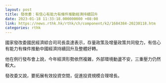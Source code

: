 ```yaml
---
layout: post
title: 發改委：有信心有能力有條件推動經濟持續回升
date: 2023-01-18 11:33:18.000000000 +08:00
link: https://news.rthk.hk/rthk/ch/component/k2/1684384-20230118.htm
categories: rthk
---
```


國家發改委國民經濟綜合司司長袁達表示，存量政策及增量政策共同發力，有信心有能力有條件推動中國經濟持續回升及整體好轉。

他在例行發布會上說，今年經濟形勢依然複雜，外部環境動盪不安，三重壓力仍然較大。

發改委又說，要拓展有效投資空間，促進投資規模合理增長。
